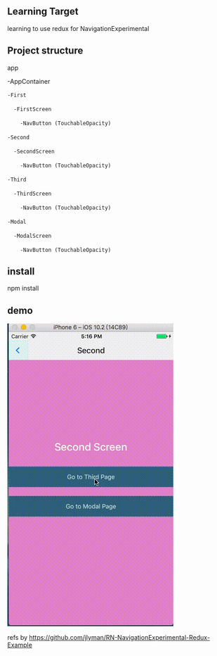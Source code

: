 ## Learning Target

learning to use redux for NavigationExperimental

## Project structure

app

  -AppContainer 


    -First 
    
      -FirstScreen
      
        -NavButton (TouchableOpacity)                          
    
    -Second 
    
      -SecondScreen
      
        -NavButton (TouchableOpacity)    
    
    -Third 
    
      -ThirdScreen
      
        -NavButton (TouchableOpacity)    
    
    -Modal 
      
      -ModalScreen
      
        -NavButton (TouchableOpacity)  
 
## install 
 
 npm install
 
## demo
 
 ![alt tag](https://github.com/lastingyeh/NaviExpAndRedux/blob/master/navi.gif)

refs by https://github.com/jlyman/RN-NavigationExperimental-Redux-Example
 
